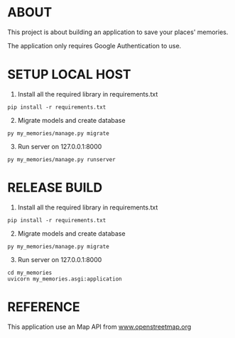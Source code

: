# ABOUT

This project is about building an application to save your places' memories.

The application only requires Google Authentication to use.


# SETUP LOCAL HOST

1. Install all the required library in requirements.txt

```
pip install -r requirements.txt
```

2. Migrate models and create database

```
py my_memories/manage.py migrate
```

3. Run server on 127.0.0.1:8000

```
py my_memories/manage.py runserver
```

# RELEASE BUILD

1. Install all the required library in requirements.txt

```
pip install -r requirements.txt
```

2. Migrate models and create database

```
py my_memories/manage.py migrate
```

3. Run server on 127.0.0.1:8000

```
cd my_memories
uvicorn my_memories.asgi:application
```

# REFERENCE

This application use an Map API from www.openstreetmap.org
